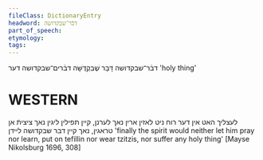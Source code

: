 ```yaml
---
fileClass: DictionaryEntry
headword: דבֿר־שבקדושה
part_of_speech: 
etymology: 
tags: 
---
```

דבֿר־שבקדושה
דָּבָר שֶׁבִּקְדֻשָּׁה
דבֿרים־שבקדושה
דער
'holy thing'

WESTERN
========

לעצליך האט אין דער רוח ניט לאזין ארין נאך לערנן, קיין תפילין ליגין נאך ציציתֿ אן טראגין, נאך קיין דבר שבקדושה ליידן
'finally the spirit would neither let him pray nor learn, put on tefillin nor wear tzitzis, nor suffer any holy thing'
[Mayse Nikolsburg 1696, 308]